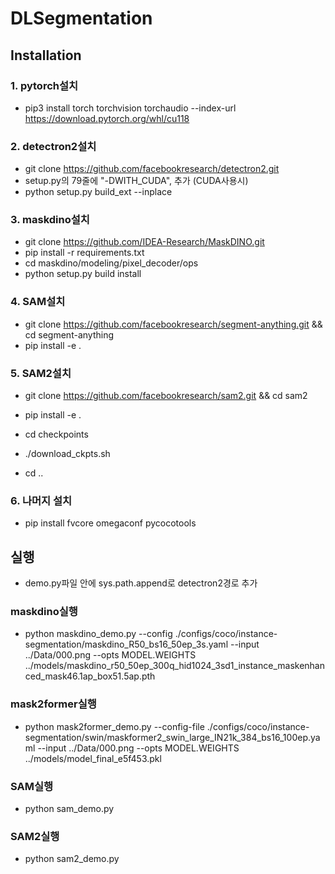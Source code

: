 # DLSegmentation
## Installation
### 1. pytorch설치
- pip3 install torch torchvision torchaudio --index-url https://download.pytorch.org/whl/cu118

### 2. detectron2설치
- git clone https://github.com/facebookresearch/detectron2.git
- setup.py의 79줄에 "-DWITH_CUDA", 추가 (CUDA사용시)
- python setup.py build_ext --inplace

### 3. maskdino설치
- git clone https://github.com/IDEA-Research/MaskDINO.git
- pip install -r requirements.txt
- cd maskdino/modeling/pixel_decoder/ops
- python setup.py build install

### 4. SAM설치
- git clone https://github.com/facebookresearch/segment-anything.git && cd segment-anything
- pip install -e .

### 5. SAM2설치
- git clone https://github.com/facebookresearch/sam2.git && cd sam2
- pip install -e .

- cd checkpoints
- ./download_ckpts.sh
- cd ..

### 6. 나머지 설치
- pip install fvcore omegaconf pycocotools
  
## 실행
- demo.py파일 안에 sys.path.append로 detectron2경로 추가
### maskdino실행
- python maskdino_demo.py --config ./configs/coco/instance-segmentation/maskdino_R50_bs16_50ep_3s.yaml --input ../Data/000.png --opts MODEL.WEIGHTS ../models/maskdino_r50_50ep_300q_hid1024_3sd1_instance_maskenhanced_mask46.1ap_box51.5ap.pth
### mask2former실행
- python mask2former_demo.py --config-file ./configs/coco/instance-segmentation/swin/maskformer2_swin_large_IN21k_384_bs16_100ep.yaml --input ../Data/000.png --opts MODEL.WEIGHTS ../models/model_final_e5f453.pkl
### SAM실행
- python sam_demo.py
### SAM2실행
- python sam2_demo.py